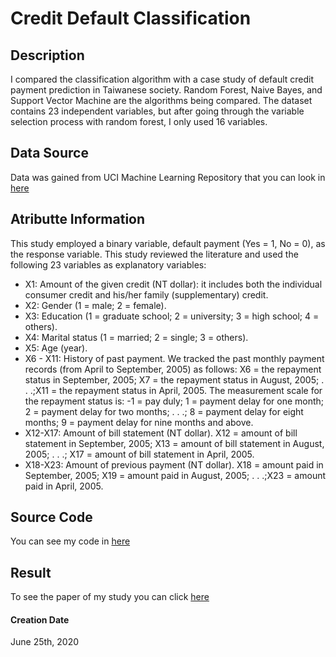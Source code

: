 # Credit Default Classification

## Description

I compared the classification algorithm with a case study of default credit payment prediction in Taiwanese society. Random Forest, Naive Bayes, and Support Vector Machine are the algorithms being compared. The dataset contains 23 independent variables, but after going through the variable selection process with random forest, I only used 16 variables.

## Data Source
Data was gained from UCI Machine Learning Repository that you can look in [here](https://archive.ics.uci.edu/ml/datasets/default+of+credit+card+clients)

## Atributte Information
This study employed a binary variable, default payment (Yes = 1, No = 0), as the response variable. This study reviewed the literature and used the following 23 variables as explanatory variables:
- X1: Amount of the given credit (NT dollar): it includes both the individual consumer credit and his/her family (supplementary) credit.
- X2: Gender (1 = male; 2 = female).
- X3: Education (1 = graduate school; 2 = university; 3 = high school; 4 = others).
- X4: Marital status (1 = married; 2 = single; 3 = others).
- X5: Age (year).
- X6 - X11: History of past payment. We tracked the past monthly payment records (from April to September, 2005) as follows: X6 = the repayment status in September, 2005; X7 = the repayment status in August, 2005; . . .;X11 = the repayment status in April, 2005. The measurement scale for the repayment status is: -1 = pay duly; 1 = payment delay for one month; 2 = payment delay for two months; . . .; 8 = payment delay for eight months; 9 = payment delay for nine months and above.
- X12-X17: Amount of bill statement (NT dollar). X12 = amount of bill statement in September, 2005; X13 = amount of bill statement in August, 2005; . . .; X17 = amount of bill statement in April, 2005.
- X18-X23: Amount of previous payment (NT dollar). X18 = amount paid in September, 2005; X19 = amount paid in August, 2005; . . .;X23 = amount paid in April, 2005.

## Source Code

You can see my code in [here](https://github.com/malikkarim14/Credit-Default-Classification/blob/6c132cc7d26e6ab18c27be3b9f37b104d7ca84f1/Deteksi%20Kredit%20Macet.py)

## Result

To see the paper of my study you can click [here](https://github.com/malikkarim14/Credit-Default-Classification/blob/6c132cc7d26e6ab18c27be3b9f37b104d7ca84f1/Deteksi%20Kredit%20Macet.pdf)




#### Creation Date

June 25th, 2020
